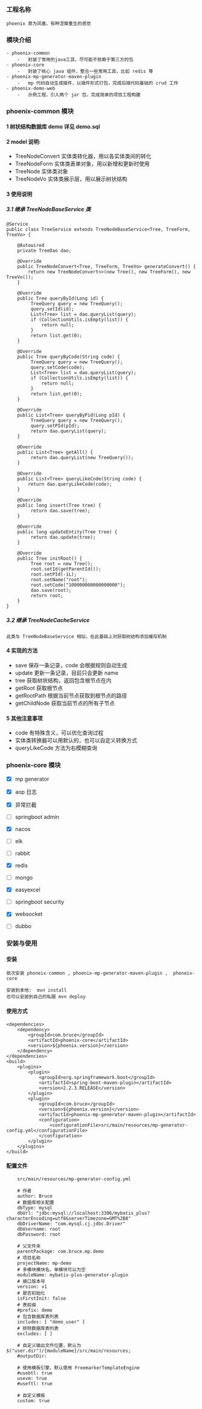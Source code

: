 ### 工程名称

    phoenix 意为凤凰，有种涅槃重生的感觉

### 模块介绍

```text
- phoenix-common
    -   封装了常用的java工具，尽可能不依赖于第三方的包
- phoenix-core
    -   封装了核心 java 组件，整合一些常用工具，比如 redis 等
- phoenix-mp-generator-maven-plugin
    -   mp 代码自动生成插件，以插件形式打包，完成后端代码基础的 crud 工作
- phoenix-demo-web
    -   示例工程，引入两个 jar 包，完成简单的项目工程构建    
```
### phoenix-common 模块


#### 1 树状结构数据库 demo 详见 demo.sql
#### 2 model 说明:

- TreeNodeConvert   实体类转化器，用以各实体类间的转化
- TreeNodeForm  实体类表单对象，用以新增和更新时使用
- TreeNode  实体类对象
- TreeNodeVo 实体类展示层，用以展示树状结构

#### 3 使用说明

##### 3.1 继承 TreeNodeBaseService 类

```
@Service
public class TreeService extends TreeNodeBaseService<Tree, TreeForm, TreeVo> {
    
    @Autowired
    private TreeDao dao;
    
    @Override
    public TreeNodeConvert<Tree, TreeForm, TreeVo> generateConvert() {
        return new TreeNodeConvert<>(new Tree(), new TreeForm(), new TreeVo());
    }
    
    @Override
    public Tree queryById(Long id) {
         TreeQuery query = new TreeQuery();
         query.setId(id);
         List<Tree> list = dao.queryList(query);
         if (CollectionUtils.isEmpty(list)) {
             return null;
         }
         return list.get(0);
    }
    
    @Override
    public Tree queryByCode(String code) {
         TreeQuery query = new TreeQuery();
         query.setCode(code);
         List<Tree> list = dao.queryList(query);
         if (CollectionUtils.isEmpty(list)) {
             return null;
         }
         return list.get(0);
    }
    
    @Override
    public List<Tree> queryByPid(Long pId) {
         TreeQuery query = new TreeQuery();
         query.setPId(pId);
         return dao.queryList(query);
    }
    
    @Override
    public List<Tree> getAll() {
         return dao.queryList(new TreeQuery());
    }
    
    @Override
    public List<Tree> queryLikeCode(String code) {
        return dao.queryLikeCode(code);
    }
    
    @Override
    public long insert(Tree tree) {
         return dao.save(tree);
    }
    
    @Override
    public long updateEntity(Tree tree) {
         return dao.update(tree);
    }
    
    @Override
    public Tree initRoot() {
         Tree root = new Tree();
         root.setId(getParentId());
         root.setPId(-1L);
         root.setName("root");
         root.setCode("100000000000000000");
         dao.save(root);
         return root;
    }
}
```
##### 3.2 继承 TreeNodeCacheService

    此类与 TreeNodeBaseService 相似，在此基础上对获取树结构添加缓存机制

#### 4 实现的方法

- save 保存一条记录，code 会根据规则自动生成
- update 更新一条记录，目前只会更新 name
- tree 获取树状结构，返回包含根节点在内
- getRoot 获取根节点
- getRootPath 根据当前节点获取到根节点的路径
- getChildNode 获取当前节点的所有子节点

#### 5 其他注意事项

-   code 有特殊含义，可以优化查询过程
-   实体类转换器可以用默认的，也可以自定义转换方式
-   queryLikeCode 方法为右模糊查询



### phoenix-core 模块

- [x] mp generator
- [x] aop 日志
- [x] 异常拦截
- [ ] springboot admin
- [x] nacos
- [ ] elk
- [ ] rabbit
- [x] redis
- [ ] mongo
- [x] easyexcel
- [ ] springboot security
- [x] websocket
- [ ] dubbo


### 安装与使用

#### 安装

    依次安装 phoneix-common , phoenix-mp-generator-maven-plugin ,  phoneix-core

    安装到本地:  mvn install
    也可以安装到自己的私服 mvn deploy


#### 使用方式

    <dependencies>
        <dependency>
            <groupId>com.bruce</groupId>
            <artifactId>phoenix-core</artifactId>
            <version>${phoenix.version}</version>
        </dependency>
    </dependencies>
    <build>
        <plugins>
            <plugin>
                <groupId>org.springframework.boot</groupId>
                <artifactId>spring-boot-maven-plugin</artifactId>
                <version>2.2.3.RELEASE</version>
            </plugin>
            <plugin>
                <groupId>com.bruce</groupId>
                <version>${phoenix.version}</version>
                <artifactId>phoenix-mp-generator-maven-plugin</artifactId>
                <configuration>
                    <configurationFile>src/main/resources/mp-generator-config.yml</configurationFile>
                </configuration>
            </plugin>
        </plugins>
    </build>
    
#### 配置文件
        src/main/resources/mp-generator-config.yml
```
    # 作者
    author: Bruce
    # 数据库相关配置
    dbType: mysql
    dbUrl: "jdbc:mysql://localhost:3306/mybatis_plus?characterEncoding=utf8&serverTimezone=GMT%2B8"
    dbDriverName: "com.mysql.cj.jdbc.Driver"
    dbUsername: root
    dbPassword: root
    
    # 父文件夹
    parentPackage: com.bruce.mp.demo
    # 项目名称
    projectName: mp-demo
    # 多模块模块名，单模块可以为空
    moduleName: mybatis-plus-generator-plugin
    # 接口版本号
    version: v1
    # 是否初始化
    isFirstInit: false
    # 表前缀
    #prefix: demo
    # 包含数据库表列表
    includes: [ "demo_user" ]
    # 排除数据库表列表
    excludes: [ ]
    
    # 自定义输出文件位置，默认为 $("user.dir")/{moduleName}/src/main/resources;
    #outputDir:
    
    # 使用模板引擎，默认使用 FreemarkerTemplateEngine
    #usebtl: true
    usevm: true
    #useftl: true
    
    # 自定义模板
    custom: true
```
